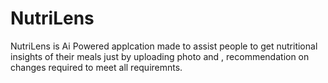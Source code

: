 # NutriLens
NutriLens is Ai Powered applcation   made to assist people to get nutritional insights of their meals just by uploading photo and , recommendation on changes required to meet all requiremnts.
